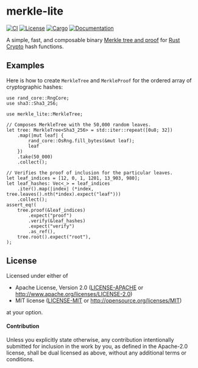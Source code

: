# merkle-lite

[![CI](https://github.com/keithnoguchi/merkle-lite/actions/workflows/ci.yml/badge.svg)](
https://github.com/keithnoguchi/merkle-lite/actions)
[![License](https://img.shields.io/badge/license-Apache--2.0_OR_MIT-blue.svg)](
https://github.com/keithnoguchi/merkle-lite)
[![Cargo](https://img.shields.io/crates/v/merkle-lite.svg)](
https://crates.io/crates/merkle-lite)
[![Documentation](https://docs.rs/merkle-lite/badge.svg)](
https://docs.rs/merkle-lite)

A simple, fast, and composable binary [Merkle tree and proof]
for [Rust Crypto] hash functions.

## Examples

Here is how to create `MerkleTree` and `MerkleProof`
for the ordered array of cryptographic hashes:
```
use rand_core::RngCore;
use sha3::Sha3_256;

use merkle_lite::MerkleTree;

// Composes MerkleTree with the 50,000 random leaves.
let tree: MerkleTree<Sha3_256> = std::iter::repeat([0u8; 32])
    .map(|mut leaf| {
        rand_core::OsRng.fill_bytes(&mut leaf);
        leaf
    })
    .take(50_000)
    .collect();

// Verifies the proof of inclusion for the particular leaves.
let leaf_indices = [12, 0, 1, 1201, 13_903, 980];
let leaf_hashes: Vec<_> = leaf_indices
    .iter().map(|index| (*index, tree.leaves().nth(*index).expect("leaf")))
    .collect();
assert_eq!(
    tree.proof(&leaf_indices)
        .expect("proof")
        .verify(&leaf_hashes)
        .expect("verify")
        .as_ref(),
    tree.root().expect("root"),
);
```

## License

Licensed under either of

 * Apache License, Version 2.0 ([LICENSE-APACHE](LICENSE-APACHE) or http://www.apache.org/licenses/LICENSE-2.0)
 * MIT license ([LICENSE-MIT](LICENSE-MIT) or http://opensource.org/licenses/MIT)

at your option.

#### Contribution

Unless you explicitly state otherwise, any contribution intentionally submitted
for inclusion in the work by you, as defined in the Apache-2.0 license, shall be
dual licensed as above, without any additional terms or conditions.

[merkle tree and proof]: https://en.wikipedia.org/wiki/Merkle_tree
[rust crypto]: https://github.com/RustCrypto
